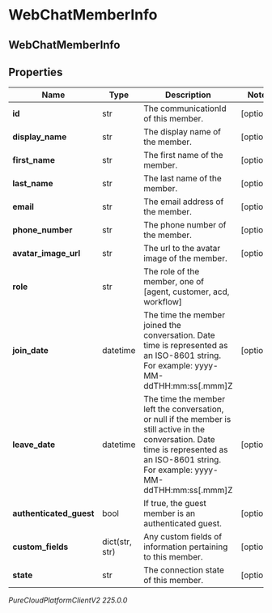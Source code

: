 # WebChatMemberInfo

## WebChatMemberInfo

## Properties

|Name | Type | Description | Notes|
|------------ | ------------- | ------------- | -------------|
| **id** | str | The communicationId of this member. | [optional] |
| **display_name** | str | The display name of the member. | [optional] |
| **first_name** | str | The first name of the member. | [optional] |
| **last_name** | str | The last name of the member. | [optional] |
| **email** | str | The email address of the member. | [optional] |
| **phone_number** | str | The phone number of the member. | [optional] |
| **avatar_image_url** | str | The url to the avatar image of the member. | [optional] |
| **role** | str | The role of the member, one of [agent, customer, acd, workflow] | |
| **join_date** | datetime | The time the member joined the conversation. Date time is represented as an ISO-8601 string. For example: yyyy-MM-ddTHH:mm:ss[.mmm]Z | [optional] |
| **leave_date** | datetime | The time the member left the conversation, or null if the member is still active in the conversation. Date time is represented as an ISO-8601 string. For example: yyyy-MM-ddTHH:mm:ss[.mmm]Z | [optional] |
| **authenticated_guest** | bool | If true, the guest member is an authenticated guest. | [optional] |
| **custom_fields** | dict(str, str) | Any custom fields of information pertaining to this member. | [optional] |
| **state** | str | The connection state of this member. | [optional] |



_PureCloudPlatformClientV2 225.0.0_
